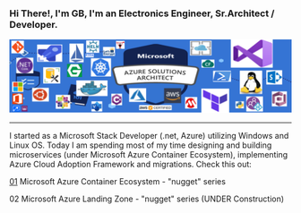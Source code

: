 ### Hi There!, I'm GB, I'm an Electronics Engineer, Sr.Architect / Developer. 

![alt text](https://github.com/GBuenaflor/01azure/blob/master/_includes/Picture2.png)

---------------------------------------------------------------------------------------------- 

I started as a Microsoft Stack Developer (.net, Azure) utilizing Windows and Linux OS. Today I am spending most of my time designing and building microservices (under Microsoft Azure Container Ecosystem), implementing Azure Cloud Adoption Framework and migrations. Check this out:
 
[01](https://github.com/GBuenaflor/01azure) Microsoft Azure Container Ecosystem - "nugget" series

02 Microsoft Azure Landing Zone - "nugget" series (UNDER Construction)
